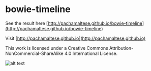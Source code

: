 # bowie-timeline

See the result here [http://pachamaltese.github.io/bowie-timeline](http://pachamaltese.github.io/bowie-timeline)

Visit [http://pachamaltese.github.io](http://pachamaltese.github.io)

This work is licensed under a Creative Commons Attribution-NonCommercial-ShareAlike 4.0 International License.

![alt text](http://mirrors.creativecommons.org/presskit/buttons/88x31/png/by-nc-sa.png "Under Creative Commons license")
